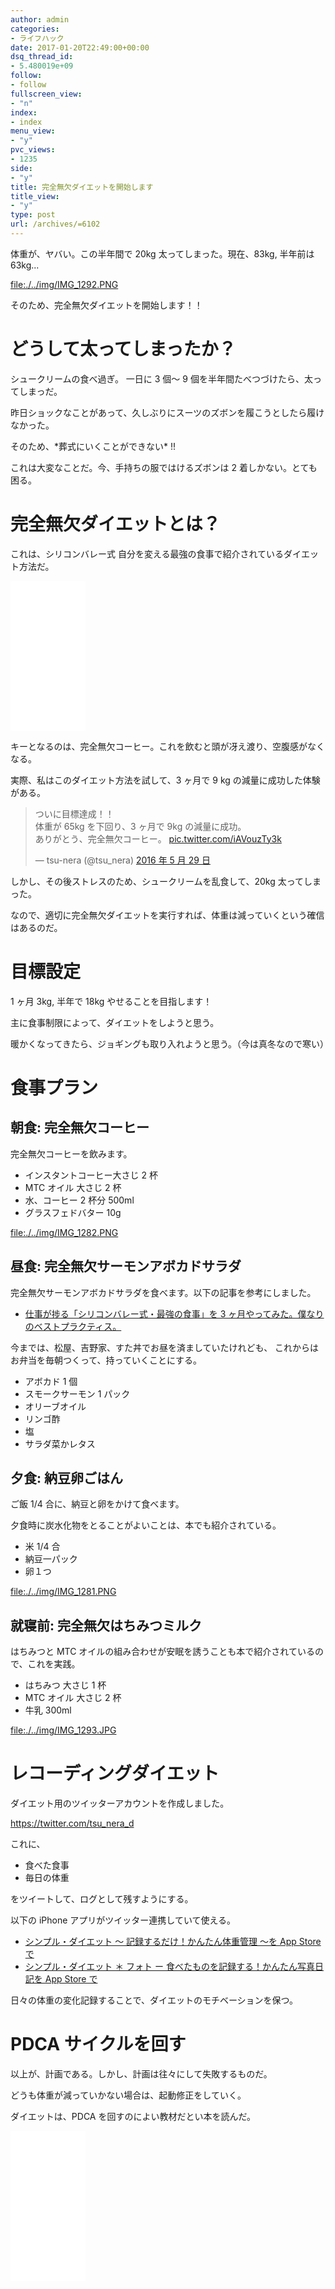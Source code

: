 ```yaml
---
author: admin
categories:
- ライフハック
date: 2017-01-20T22:49:00+00:00
dsq_thread_id:
- 5.480019e+09
follow:
- follow
fullscreen_view:
- "n"
index:
- index
menu_view:
- "y"
pvc_views:
- 1235
side:
- "y"
title: 完全無欠ダイエットを開始します
title_view:
- "y"
type: post
url: /archives/=6102
---
```


体重が、ヤバい。この半年間で 20kg 太ってしまった。現在、83kg, 半年前は
63kg...

[file:./../img/IMG\_1292.PNG](./../img/IMG_1292.PNG)

そのため、完全無欠ダイエットを開始します！！

どうして太ってしまったか？
==========================

シュークリームの食べ過ぎ。 一日に 3 個〜 9
個を半年間たべつづけたら、太ってしまっだ。

昨日ショックなことがあって、久しぶりにスーツのズボンを履こうとしたら履けなかった。

そのため、\*葬式にいくことができない\* !!

これは大変なことだ。今、手持ちの服ではけるズボンは 2
着しかない。とても困る。

完全無欠ダイエットとは？
========================

これは、シリコンバレー式
自分を変える最強の食事で紹介されているダイエット方法だ。

<iframe style="width:120px;height:240px;" marginwidth="0" marginheight="0" scrolling="no" frameborder="0" src="//rcm-fe.amazon-adsystem.com/e/cm?lt1=_blank&bc1=000000&IS2=1&bg1=FFFFFF&fc1=000000&lc1=0000FF&t=fox10225fox-22&o=9&p=8&l=as4&m=amazon&f=ifr&ref=as_ss_li_til&asins=B015S5545W&linkId=6a83f7be49d5011f0d929d304724e326"></iframe>

キーとなるのは、完全無欠コーヒー。これを飲むと頭が冴え渡り、空腹感がなくなる。

実際、私はこのダイエット方法を試して、3 ヶ月で 9 kg
の減量に成功した体験がある。

<blockquote class="twitter-tweet" data-lang="ja"><p lang="ja" dir="ltr">ついに目標達成！！<br>体重が 65kg を下回り、3 ヶ月で 9kg の減量に成功。<br>ありがとう、完全無欠コーヒー。 <a href="https://t.co/iAVouzTy3k">pic.twitter.com/iAVouzTy3k</a></p>&mdash; tsu-nera (@tsu_nera) <a href="https://twitter.com/tsu_nera/status/736908023570915328">2016 年 5 月 29 日</a></blockquote>
<script async src="//platform.twitter.com/widgets.js" charset="utf-8"></script>

しかし、その後ストレスのため、シュークリームを乱食して、20kg
太ってしまった。

なので、適切に完全無欠ダイエットを実行すれば、体重は減っていくという確信はあるのだ。

目標設定
========

1 ヶ月 3kg, 半年で 18kg やせることを目指します！

主に食事制限によって、ダイエットをしようと思う。

暖かくなってきたら、ジョギングも取り入れようと思う。（今は真冬なので寒い）

食事プラン
==========

朝食: 完全無欠コーヒー
----------------------

完全無欠コーヒーを飲みます。

-   インスタントコーヒー大さじ 2 杯
-   MTC オイル 大さじ 2 杯
-   水、コーヒー 2 杯分 500ml
-   グラスフェドバター 10g

[file:./../img/IMG\_1282.PNG](./../img/IMG_1282.PNG)

昼食: 完全無欠サーモンアボカドサラダ
------------------------------------

完全無欠サーモンアボカドサラダを食べます。以下の記事を参考にしました。

-   [仕事が捗る「シリコンバレー式・最強の食事」を 3
    ヶ月やってみた。僕なりのベストプラクティス。](http://callofventure.hatenablog.com/entry/2015/12/31/123520)

今までは、松屋、吉野家、すた丼でお昼を済ましていたけれども、
これからはお弁当を毎朝つくって、持っていくことにする。

-   アボカド 1 個
-   スモークサーモン 1 パック
-   オリーブオイル
-   リンゴ酢
-   塩
-   サラダ菜かレタス

夕食: 納豆卵ごはん
------------------

ご飯 1/4 合に、納豆と卵をかけて食べます。

夕食時に炭水化物をとることがよいことは、本でも紹介されている。

-   米 1/4 合
-   納豆一パック
-   卵１つ

[file:./../img/IMG\_1281.PNG](./../img/IMG_1281.PNG)

就寝前: 完全無欠はちみつミルク
------------------------------

はちみつと MTC
オイルの組み合わせが安眠を誘うことも本で紹介されているので、これを実践。

-   はちみつ 大さじ 1 杯
-   MTC オイル 大さじ 2 杯
-   牛乳 300ml

[file:./../img/IMG\_1293.JPG](./../img/IMG_1293.JPG)

レコーディングダイエット
========================

ダイエット用のツイッターアカウントを作成しました。

<https://twitter.com/tsu_nera_d>

これに、

-   食べた食事
-   毎日の体重

をツイートして、ログとして残すようにする。

以下の iPhone アプリがツイッター連携していて使える。

-   [シンプル・ダイエット 〜 記録するだけ！かんたん体重管理 〜を App
    Store
    で](https://itunes.apple.com/jp/app/shinpuru-daietto-ji-lusurudake!kantan/id418785500?mt=8)
-   [シンプル・ダイエット ＊ フォト ー
    食べたものを記録する！かんたん写真日記を App Store
    で](https://itunes.apple.com/jp/app/shinpuru-daietto-*-foto-shibetamonowo/id581015673?mt=8)

日々の体重の変化記録することで、ダイエットのモチベーションを保つ。

PDCA サイクルを回す
===================

以上が、計画である。しかし、計画は往々にして失敗するものだ。

どうも体重が減っていかない場合は、起動修正をしていく。

ダイエットは、PDCA を回すのによい教材だとい本を読んだ。

<iframe style="width:120px;height:240px;" marginwidth="0" marginheight="0" scrolling="no" frameborder="0" src="//rcm-fe.amazon-adsystem.com/e/cm?lt1=_blank&bc1=000000&IS2=1&bg1=FFFFFF&fc1=000000&lc1=0000FF&t=fox10225fox-22&o=9&p=8&l=as4&m=amazon&f=ifr&ref=as_ss_li_til&asins=B01AXWOMW6&linkId=5cc213e708798f53ef4e0fd9f3824c78"></iframe>
